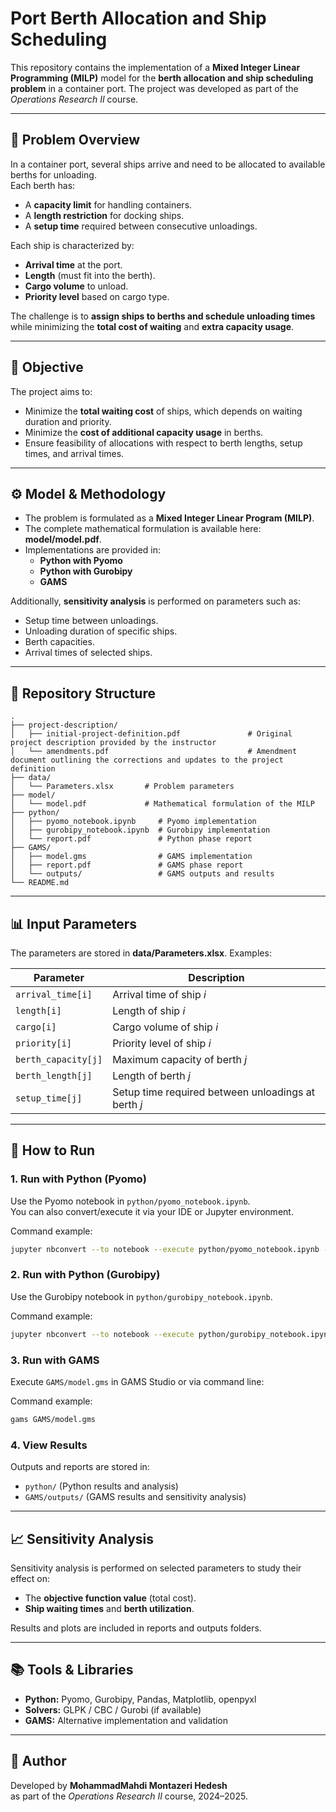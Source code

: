 # Port Berth Allocation and Ship Scheduling

This repository contains the implementation of a **Mixed Integer Linear Programming (MILP)** model for the **berth allocation and ship scheduling problem** in a container port. The project was developed as part of the *Operations Research II* course.

---

## 📌 Problem Overview
In a container port, several ships arrive and need to be allocated to available berths for unloading.  
Each berth has:
- A **capacity limit** for handling containers.  
- A **length restriction** for docking ships.  
- A **setup time** required between consecutive unloadings.  

Each ship is characterized by:  
- **Arrival time** at the port.  
- **Length** (must fit into the berth).  
- **Cargo volume** to unload.  
- **Priority level** based on cargo type.  

The challenge is to **assign ships to berths and schedule unloading times** while minimizing the **total cost of waiting** and **extra capacity usage**.

---

## 🎯 Objective
The project aims to:  
- Minimize the **total waiting cost** of ships, which depends on waiting duration and priority.  
- Minimize the **cost of additional capacity usage** in berths.  
- Ensure feasibility of allocations with respect to berth lengths, setup times, and arrival times.

---

## ⚙️ Model & Methodology
- The problem is formulated as a **Mixed Integer Linear Program (MILP)**.  
- The complete mathematical formulation is available here: **model/model.pdf**.  
- Implementations are provided in:
  - **Python with Pyomo**  
  - **Python with Gurobipy**  
  - **GAMS**  

Additionally, **sensitivity analysis** is performed on parameters such as:  
- Setup time between unloadings.  
- Unloading duration of specific ships.  
- Berth capacities.  
- Arrival times of selected ships.  

---

## 📂 Repository Structure
```plaintext
.
├── project-description/
│   ├── initial-project-definition.pdf               # Original project description provided by the instructor
│   └── amendments.pdf                               # Amendment document outlining the corrections and updates to the project definition
├── data/
│   └── Parameters.xlsx       # Problem parameters
├── model/
│   └── model.pdf             # Mathematical formulation of the MILP
├── python/
│   ├── pyomo_notebook.ipynb     # Pyomo implementation
│   ├── gurobipy_notebook.ipynb  # Gurobipy implementation
│   └── report.pdf               # Python phase report
├── GAMS/
│   ├── model.gms                # GAMS implementation
│   ├── report.pdf               # GAMS phase report
│   └── outputs/                 # GAMS outputs and results
└── README.md
```

---

## 📊 Input Parameters
The parameters are stored in **data/Parameters.xlsx**. Examples:

| Parameter | Description |
|-----------|-------------|
| `arrival_time[i]` | Arrival time of ship *i* |
| `length[i]` | Length of ship *i* |
| `cargo[i]` | Cargo volume of ship *i* |
| `priority[i]` | Priority level of ship *i* |
| `berth_capacity[j]` | Maximum capacity of berth *j* |
| `berth_length[j]` | Length of berth *j* |
| `setup_time[j]` | Setup time required between unloadings at berth *j* |

---

## 🚀 How to Run

### 1. Run with Python (Pyomo)
Use the Pyomo notebook in `python/pyomo_notebook.ipynb`.  
You can also convert/execute it via your IDE or Jupyter environment.

Command example:  
```bash
jupyter nbconvert --to notebook --execute python/pyomo_notebook.ipynb --output python/pyomo_notebook_out.ipynb
```

### 2. Run with Python (Gurobipy)
Use the Gurobipy notebook in `python/gurobipy_notebook.ipynb`.

Command example:  
```bash
jupyter nbconvert --to notebook --execute python/gurobipy_notebook.ipynb --output python/gurobipy_notebook_out.ipynb
```

### 3. Run with GAMS
Execute `GAMS/model.gms` in GAMS Studio or via command line:

Command example:  
```bash
gams GAMS/model.gms
```

### 4. View Results
Outputs and reports are stored in:  
- `python/` (Python results and analysis)  
- `GAMS/outputs/` (GAMS results and sensitivity analysis)

---

## 📈 Sensitivity Analysis
Sensitivity analysis is performed on selected parameters to study their effect on:
- The **objective function value** (total cost).  
- **Ship waiting times** and **berth utilization**.  

Results and plots are included in reports and outputs folders.

---

## 📚 Tools & Libraries
- **Python:** Pyomo, Gurobipy, Pandas, Matplotlib, openpyxl  
- **Solvers:** GLPK / CBC / Gurobi (if available)  
- **GAMS:** Alternative implementation and validation  

---

## 👤 Author
Developed by **MohammadMahdi Montazeri Hedesh**  
as part of the *Operations Research II* course, 2024–2025.
